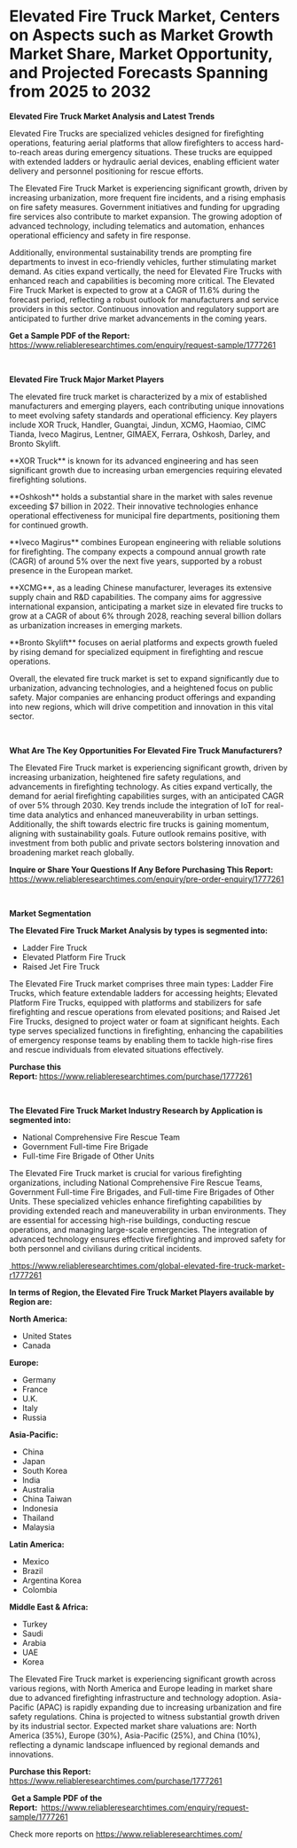<p><h1>Elevated Fire Truck Market, Centers on Aspects such as Market Growth Market Share, Market Opportunity, and Projected Forecasts Spanning from 2025 to 2032</h1></p><p><strong>Elevated Fire Truck Market Analysis and Latest Trends</strong></p>
<p><p>Elevated Fire Trucks are specialized vehicles designed for firefighting operations, featuring aerial platforms that allow firefighters to access hard-to-reach areas during emergency situations. These trucks are equipped with extended ladders or hydraulic aerial devices, enabling efficient water delivery and personnel positioning for rescue efforts.</p><p>The Elevated Fire Truck Market is experiencing significant growth, driven by increasing urbanization, more frequent fire incidents, and a rising emphasis on fire safety measures. Government initiatives and funding for upgrading fire services also contribute to market expansion. The growing adoption of advanced technology, including telematics and automation, enhances operational efficiency and safety in fire response.</p><p>Additionally, environmental sustainability trends are prompting fire departments to invest in eco-friendly vehicles, further stimulating market demand. As cities expand vertically, the need for Elevated Fire Trucks with enhanced reach and capabilities is becoming more critical. The Elevated Fire Truck Market is expected to grow at a CAGR of 11.6% during the forecast period, reflecting a robust outlook for manufacturers and service providers in this sector. Continuous innovation and regulatory support are anticipated to further drive market advancements in the coming years.</p></p>
<p><strong>Get a Sample PDF of the Report:&nbsp;</strong> <a href="https://www.reliableresearchtimes.com/enquiry/request-sample/1777261?utm_campaign=2273&utm_medium=2&utm_source=Github&utm_content=ia&utm_term=11042025&utm_id=elevated-fire-truck">https://www.reliableresearchtimes.com/enquiry/request-sample/1777261</a></p>
<p>&nbsp;</p>
<p><strong>Elevated Fire Truck Major Market Players</strong></p>
<p><p>The elevated fire truck market is characterized by a mix of established manufacturers and emerging players, each contributing unique innovations to meet evolving safety standards and operational efficiency. Key players include XOR Truck, Handler, Guangtai, Jindun, XCMG, Haomiao, CIMC Tianda, Iveco Magirus, Lentner, GIMAEX, Ferrara, Oshkosh, Darley, and Bronto Skylift.</p><p>**XOR Truck** is known for its advanced engineering and has seen significant growth due to increasing urban emergencies requiring elevated firefighting solutions. </p><p>**Oshkosh** holds a substantial share in the market with sales revenue exceeding $7 billion in 2022. Their innovative technologies enhance operational effectiveness for municipal fire departments, positioning them for continued growth.</p><p>**Iveco Magirus** combines European engineering with reliable solutions for firefighting. The company expects a compound annual growth rate (CAGR) of around 5% over the next five years, supported by a robust presence in the European market.</p><p>**XCMG**, as a leading Chinese manufacturer, leverages its extensive supply chain and R&D capabilities. The company aims for aggressive international expansion, anticipating a market size in elevated fire trucks to grow at a CAGR of about 6% through 2028, reaching several billion dollars as urbanization increases in emerging markets.</p><p>**Bronto Skylift** focuses on aerial platforms and expects growth fueled by rising demand for specialized equipment in firefighting and rescue operations.</p><p>Overall, the elevated fire truck market is set to expand significantly due to urbanization, advancing technologies, and a heightened focus on public safety. Major companies are enhancing product offerings and expanding into new regions, which will drive competition and innovation in this vital sector.</p></p>
<p>&nbsp;</p>
<p><strong>What Are The Key Opportunities For Elevated Fire Truck Manufacturers?</strong></p>
<p><p>The Elevated Fire Truck market is experiencing significant growth, driven by increasing urbanization, heightened fire safety regulations, and advancements in firefighting technology. As cities expand vertically, the demand for aerial firefighting capabilities surges, with an anticipated CAGR of over 5% through 2030. Key trends include the integration of IoT for real-time data analytics and enhanced maneuverability in urban settings. Additionally, the shift towards electric fire trucks is gaining momentum, aligning with sustainability goals. Future outlook remains positive, with investment from both public and private sectors bolstering innovation and broadening market reach globally.</p></p>
<p><strong>Inquire or Share Your Questions If Any Before Purchasing This Report:</strong> <a href="https://www.reliableresearchtimes.com/enquiry/pre-order-enquiry/1777261?utm_campaign=2273&utm_medium=2&utm_source=Github&utm_content=ia&utm_term=11042025&utm_id=elevated-fire-truck">https://www.reliableresearchtimes.com/enquiry/pre-order-enquiry/1777261</a></p>
<p>&nbsp;</p>
<p><strong>Market Segmentation</strong></p>
<p><strong>The Elevated Fire Truck Market Analysis by types is segmented into:</strong></p>
<p><ul><li>Ladder Fire Truck</li><li>Elevated Platform Fire Truck</li><li>Raised Jet Fire Truck</li></ul></p>
<p><p>The Elevated Fire Truck market comprises three main types: Ladder Fire Trucks, which feature extendable ladders for accessing heights; Elevated Platform Fire Trucks, equipped with platforms and stabilizers for safe firefighting and rescue operations from elevated positions; and Raised Jet Fire Trucks, designed to project water or foam at significant heights. Each type serves specialized functions in firefighting, enhancing the capabilities of emergency response teams by enabling them to tackle high-rise fires and rescue individuals from elevated situations effectively.</p></p>
<p><strong>Purchase this Report:&nbsp;</strong><a href="https://www.reliableresearchtimes.com/purchase/1777261?utm_campaign=2273&utm_medium=2&utm_source=Github&utm_content=ia&utm_term=11042025&utm_id=elevated-fire-truck">https://www.reliableresearchtimes.com/purchase/1777261</a></p>
<p>&nbsp;</p>
<p><strong>The Elevated Fire Truck Market Industry Research by Application is segmented into:</strong></p>
<p><ul><li>National Comprehensive Fire Rescue Team</li><li>Government Full-time Fire Brigade</li><li>Full-time Fire Brigade of Other Units</li></ul></p>
<p><p>The Elevated Fire Truck market is crucial for various firefighting organizations, including National Comprehensive Fire Rescue Teams, Government Full-time Fire Brigades, and Full-time Fire Brigades of Other Units. These specialized vehicles enhance firefighting capabilities by providing extended reach and maneuverability in urban environments. They are essential for accessing high-rise buildings, conducting rescue operations, and managing large-scale emergencies. The integration of advanced technology ensures effective firefighting and improved safety for both personnel and civilians during critical incidents.</p></p>
<p><a href="https://www.reliableresearchtimes.com/global-elevated-fire-truck-market-r1777261?utm_campaign=2273&utm_medium=2&utm_source=Github&utm_content=ia&utm_term=11042025&utm_id=elevated-fire-truck">&nbsp;https://www.reliableresearchtimes.com/global-elevated-fire-truck-market-r1777261</a></p>
<p><strong>In terms of Region, the Elevated Fire Truck Market Players available by Region are:</strong></p>
<p>
    <p> <strong> North America: </strong>
        <ul>
            <li>United States</li>
            <li>Canada</li>
        </ul>
        </p> 
    <p> <strong> Europe: </strong>
        <ul>
            <li>Germany</li>
            <li>France</li>
            <li>U.K.</li>
            <li>Italy</li>
            <li>Russia</li>
        </ul>
        </p> 
    <p> <strong> Asia-Pacific: </strong>
        <ul>
            <li>China</li>
            <li>Japan</li>
            <li>South Korea</li>
            <li>India</li>
            <li>Australia</li>
            <li>China Taiwan</li>
            <li>Indonesia</li>
            <li>Thailand</li>
            <li>Malaysia</li>
        </ul>
        </p> 
    <p> <strong> Latin America: </strong>
        <ul>
            <li>Mexico</li>
            <li>Brazil</li>
            <li>Argentina Korea</li>
            <li>Colombia</li>
        </ul>
        </p> 
    <p> <strong> Middle East & Africa: </strong>
        <ul>
            <li>Turkey</li>
            <li>Saudi</li>
            <li>Arabia</li>
            <li>UAE</li>
            <li>Korea</li>
        </ul>
    </p>
    </p>
<p><p>The Elevated Fire Truck market is experiencing significant growth across various regions, with North America and Europe leading in market share due to advanced firefighting infrastructure and technology adoption. Asia-Pacific (APAC) is rapidly expanding due to increasing urbanization and fire safety regulations. China is projected to witness substantial growth driven by its industrial sector. Expected market share valuations are: North America (35%), Europe (30%), Asia-Pacific (25%), and China (10%), reflecting a dynamic landscape influenced by regional demands and innovations.</p></p>
<p><strong>Purchase this Report: </strong><a href="https://www.reliableresearchtimes.com/purchase/1777261?utm_campaign=2273&utm_medium=2&utm_source=Github&utm_content=ia&utm_term=11042025&utm_id=elevated-fire-truck">https://www.reliableresearchtimes.com/purchase/1777261</a></p>
<p>&nbsp;<strong>Get a Sample PDF of the Report:&nbsp;&nbsp;</strong><a href="https://www.reliableresearchtimes.com/enquiry/request-sample/1777261?utm_campaign=2273&utm_medium=2&utm_source=Github&utm_content=ia&utm_term=11042025&utm_id=elevated-fire-truck">https://www.reliableresearchtimes.com/enquiry/request-sample/1777261</a></p>
<p><strong></strong></p>
<p>Check more reports on <a href="https://www.reliableresearchtimes.com/?utm_campaign=2273&utm_medium=2&utm_source=Github&utm_content=ia&utm_term=11042025&utm_id=elevated-fire-truck">https://www.reliableresearchtimes.com/</a></p>